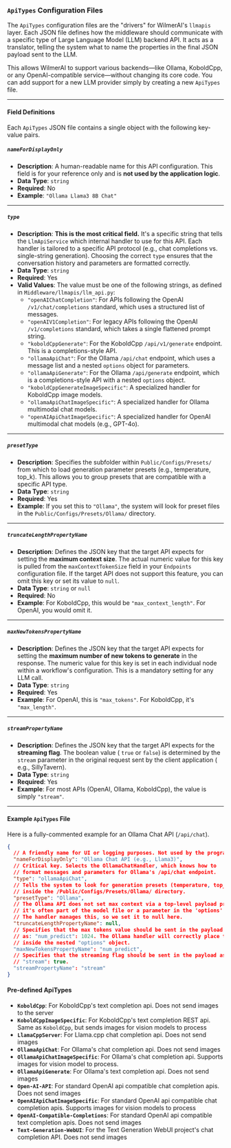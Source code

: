 ### **`ApiTypes` Configuration Files**

The `ApiTypes` configuration files are the "drivers" for WilmerAI's `llmapis` layer. Each JSON file defines how the
middleware should communicate with a specific type of Large Language Model (LLM) backend API. It acts as a translator,
telling the system what to name the properties in the final JSON payload sent to the LLM.

This allows WilmerAI to support various backends—like Ollama, KoboldCpp, or any OpenAI-compatible service—without
changing its core code. You can add support for a new LLM provider simply by creating a new `ApiTypes` file.

-----

#### **Field Definitions**

Each `ApiTypes` JSON file contains a single object with the following key-value pairs.

##### `nameForDisplayOnly`

* **Description**: A human-readable name for this API configuration. This field is for your reference only and is **not
  used by the application logic**.
* **Data Type**: `string`
* **Required**: No
* **Example**: `"Ollama Llama3 8B Chat"`

-----

##### `type`

* **Description**: **This is the most critical field.** It's a specific string that tells the `LlmApiService` which
  internal handler to use for this API. Each handler is tailored to a specific API protocol (e.g., chat completions vs.
  single-string generation). Choosing the correct `type` ensures that the conversation history and parameters are
  formatted correctly.
* **Data Type**: `string`
* **Required**: Yes
* **Valid Values**: The value must be one of the following strings, as defined in `Middleware/llmapis/llm_api.py`:
    * `"openAIChatCompletion"`: For APIs following the OpenAI `/v1/chat/completions` standard, which uses a structured
      list of messages.
    * `"openAIV1Completion"`: For legacy APIs following the OpenAI `/v1/completions` standard, which takes a single
      flattened prompt string.
    * `"koboldCppGenerate"`: For the KoboldCpp `/api/v1/generate` endpoint. This is a completions-style API.
    * `"ollamaApiChat"`: For the Ollama `/api/chat` endpoint, which uses a message list and a nested `options` object
      for parameters.
    * `"ollamaApiGenerate"`: For the Ollama `/api/generate` endpoint, which is a completions-style API with a nested
      `options` object.
    * `"koboldCppGenerateImageSpecific"`: A specialized handler for KoboldCpp image models.
    * `"ollamaApiChatImageSpecific"`: A specialized handler for Ollama multimodal chat models.
    * `"openAIApiChatImageSpecific"`: A specialized handler for OpenAI multimodal chat models (e.g., GPT-4o).

-----

##### `presetType`

* **Description**: Specifies the subfolder within `Public/Configs/Presets/` from which to load generation parameter
  presets (e.g., temperature, top\_k). This allows you to group presets that are compatible with a specific API type.
* **Data Type**: `string`
* **Required**: Yes
* **Example**: If you set this to `"Ollama"`, the system will look for preset files in the
  `Public/Configs/Presets/Ollama/` directory.

-----

##### `truncateLengthPropertyName`

* **Description**: Defines the JSON key that the target API expects for setting the **maximum context size**. The actual
  numeric value for this key is pulled from the `maxContextTokenSize` field in your `Endpoints` configuration file. If
  the target API does not support this feature, you can omit this key or set its value to `null`.
* **Data Type**: `string` or `null`
* **Required**: No
* **Example**: For KoboldCpp, this would be `"max_context_length"`. For OpenAI, you would omit it.

-----

##### `maxNewTokensPropertyName`

* **Description**: Defines the JSON key that the target API expects for setting the **maximum number of new tokens to
  generate** in the response. The numeric value for this key is set in each individual node within a workflow's
  configuration. This is a mandatory setting for any LLM call.
* **Data Type**: `string`
* **Required**: Yes
* **Example**: For OpenAI, this is `"max_tokens"`. For KoboldCpp, it's `"max_length"`.

-----

##### `streamPropertyName`

* **Description**: Defines the JSON key that the target API expects for the **streaming flag**. The boolean value (
  `true` or `false`) is determined by the `stream` parameter in the original request sent by the client application (
  e.g., SillyTavern).
* **Data Type**: `string`
* **Required**: Yes
* **Example**: For most APIs (OpenAI, Ollama, KoboldCpp), the value is simply `"stream"`.

-----

#### **Example `ApiTypes` File**

Here is a fully-commented example for an Ollama Chat API (`/api/chat`).

```json
{
  // A friendly name for UI or logging purposes. Not used by the program.
  "nameForDisplayOnly": "Ollama Chat API (e.g., Llama3)",
  // Critical key. Selects the OllamaChatHandler, which knows how to
  // format messages and parameters for Ollama's /api/chat endpoint.
  "type": "ollamaApiChat",
  // Tells the system to look for generation presets (temperature, top_p, etc.)
  // inside the /Public/Configs/Presets/Ollama/ directory.
  "presetType": "Ollama",
  // The Ollama API does not set max context via a top-level payload property;
  // it's often part of the model file or a parameter in the 'options' object.
  // The handler manages this, so we set it to null here.
  "truncateLengthPropertyName": null,
  // Specifies that the max tokens value should be sent in the payload
  // as: "num_predict": 1024. The Ollama handler will correctly place this
  // inside the nested "options" object.
  "maxNewTokensPropertyName": "num_predict",
  // Specifies that the streaming flag should be sent in the payload as:
  // "stream": true.
  "streamPropertyName": "stream"
}
```

#### Pre-defined ApiTypes

- **`KoboldCpp`**: For KoboldCpp's text completion api. Does not send images to the server
- **`KoboldCppImageSpecific`**: For KoboldCpp's text completion REST api. Same as `KoboldCpp`, but sends images for
  vision models to process
- **`LlamaCppServer`**: For Llama.cpp chat completion api. Does not send images
- **`OllamaApiChat`**: For Ollama's chat completion api. Does not send images
- **`OllamaApiChatImageSpecific`**: For Ollama's chat completion api. Supports images for vision model to process.
- **`OllamaApiGenerate`**: For Ollama's text completion api. Does not send images
- **`Open-AI-API`**: For standard OpenAI api compatible chat completion apis. Does not send images
- **`OpenAIApiChatImageSpecific`**: For standard OpenAI api compatible chat completion apis. Supports images for vision
  models to process
- **`OpenAI-Compatible-Completions`**: For standard OpenAI api compatible text completion apis. Does not send images
- **`Text-Generation-WebUI`**: For the Text Generation WebUI project's chat completion API. Does not send images